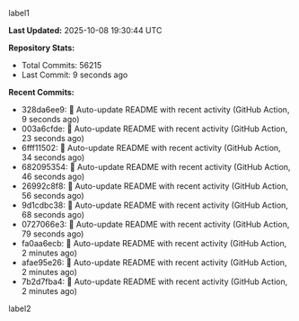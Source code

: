 
label1 
<!-- ACTIVITY_START -->
**Last Updated:** 2025-10-08 19:30:44 UTC

**Repository Stats:**
- Total Commits: 56215
- Last Commit: 9 seconds ago

**Recent Commits:**
- 328da6ee9: 🤖 Auto-update README with recent activity (GitHub Action, 9 seconds ago)
- 003a6cfde: 🤖 Auto-update README with recent activity (GitHub Action, 23 seconds ago)
- 6fff11502: 🤖 Auto-update README with recent activity (GitHub Action, 34 seconds ago)
- 682095354: 🤖 Auto-update README with recent activity (GitHub Action, 46 seconds ago)
- 26992c8f8: 🤖 Auto-update README with recent activity (GitHub Action, 56 seconds ago)
- 9d1cdbc38: 🤖 Auto-update README with recent activity (GitHub Action, 68 seconds ago)
- 0727066e3: 🤖 Auto-update README with recent activity (GitHub Action, 79 seconds ago)
- fa0aa6ecb: 🤖 Auto-update README with recent activity (GitHub Action, 2 minutes ago)
- afae95e26: 🤖 Auto-update README with recent activity (GitHub Action, 2 minutes ago)
- 7b2d7fba4: 🤖 Auto-update README with recent activity (GitHub Action, 2 minutes ago)
<!-- ACTIVITY_END -->

label2
